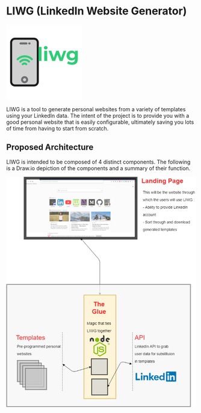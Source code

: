 LIWG (LinkedIn Website Generator)
===

![](liwg-logo-200x200.png)

LIWG is a tool to generate personal websites from a variety of templates using your LinkedIn data. The intent
of the project is to provide you with a good personal website that is easily configurable, ultimately saving
you lots of time from having to start from scratch.

Proposed Architecture
---

LIWG is intended to be composed of 4 distinct components. The following is a Draw.io depiction of the components and a summary of their function.

![](liwg_architecture.png)
